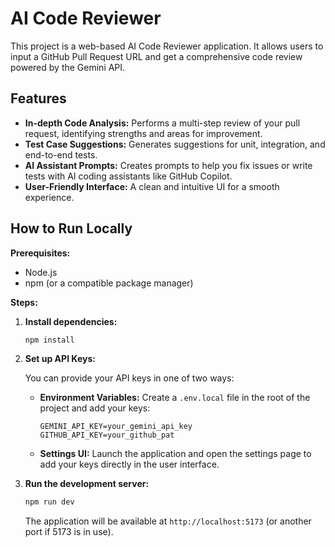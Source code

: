 # AI Code Reviewer

This project is a web-based AI Code Reviewer application. It allows users to input a GitHub Pull Request URL and get a comprehensive code review powered by the Gemini API.

## Features

-   **In-depth Code Analysis:** Performs a multi-step review of your pull request, identifying strengths and areas for improvement.
-   **Test Case Suggestions:** Generates suggestions for unit, integration, and end-to-end tests.
-   **AI Assistant Prompts:** Creates prompts to help you fix issues or write tests with AI coding assistants like GitHub Copilot.
-   **User-Friendly Interface:** A clean and intuitive UI for a smooth experience.

## How to Run Locally

**Prerequisites:**

-   Node.js
-   npm (or a compatible package manager)

**Steps:**

1.  **Install dependencies:**

    ```bash
    npm install
    ```

2.  **Set up API Keys:**

    You can provide your API keys in one of two ways:

    *   **Environment Variables:** Create a `.env.local` file in the root of the project and add your keys:

        ```
        GEMINI_API_KEY=your_gemini_api_key
        GITHUB_API_KEY=your_github_pat
        ```

    *   **Settings UI:** Launch the application and open the settings page to add your keys directly in the user interface.

3.  **Run the development server:**

    ```bash
    npm run dev
    ```

    The application will be available at `http://localhost:5173` (or another port if 5173 is in use).